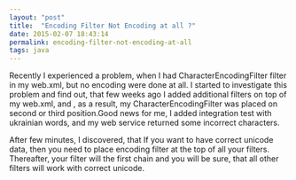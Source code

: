 ```yaml
---
layout: "post"
title:  "Encoding Filter Not Encoding at all ?"
date: 2015-02-07 18:43:14
permalink: encoding-filter-not-encoding-at-all
tags: java
---
```



Recently I experienced a problem, when I had CharacterEncodingFilter filter in my web.xml, but no encoding were done at all. I started to investigate this problem and find out, that few weeks ago I added additional filters on top of my web.xml, and , as a result, my CharacterEncodingFilter was placed on second or third position.Good news for me, I added integration test with ukrainian words, and my web service returned some incorrect characters.

After few minutes, I discovered, that If you want to have correct unicode data, then you need to place encoding filter at the top of all your filters. Thereafter, your filter will the first chain and you will be sure, that all other filters will work with correct unicode.

 